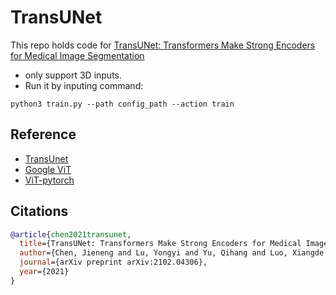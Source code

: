 # TransUNet
This repo holds code for [TransUNet: Transformers Make Strong Encoders for Medical Image Segmentation](https://arxiv.org/pdf/2102.04306.pdf) 
 - only support 3D inputs.
 - Run it by inputing command: 
 ```shell
 python3 train.py --path config_path --action train
 ```


## Reference
* [TransUnet](https://github.com/Beckschen/TransUNet)
* [Google ViT](https://github.com/google-research/vision_transformer)
* [ViT-pytorch](https://github.com/jeonsworld/ViT-pytorch)

## Citations

```bibtex
@article{chen2021transunet,
  title={TransUNet: Transformers Make Strong Encoders for Medical Image Segmentation},
  author={Chen, Jieneng and Lu, Yongyi and Yu, Qihang and Luo, Xiangde and Adeli, Ehsan and Wang, Yan and Lu, Le and Yuille, Alan L., and Zhou, Yuyin},
  journal={arXiv preprint arXiv:2102.04306},
  year={2021}
}
```
